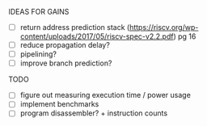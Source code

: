 IDEAS FOR GAINS 

- [ ] return address prediction stack (https://riscv.org/wp-content/uploads/2017/05/riscv-spec-v2.2.pdf) pg 16
- [ ] reduce propagation delay?
- [ ] pipelining?
- [ ] improve branch prediction?

TODO
- [ ] figure out measuring execution time / power usage 
- [ ] implement benchmarks
- [ ] program disassembler? + instruction counts
